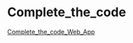 # Complete_the_code

<a href="https://last-brain-cell-complete-the-code-complete-the-code-web-pepg3d.streamlit.app/">Complete_the_code_Web_App<a>
